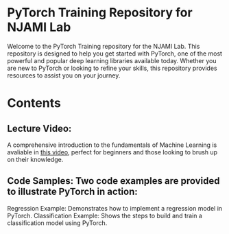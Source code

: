 # PyTorch Training Repository for NJAMI Lab

Welcome to the PyTorch Training repository for the NJAMI Lab. This repository is designed to help you get started with PyTorch, one of the most powerful and popular deep learning libraries available today. Whether you are new to PyTorch or looking to refine your skills, this repository provides resources to assist you on your journey.

# Contents
## Lecture Video: 
  A comprehensive introduction to the fundamentals of Machine Learning is avaliable in [this video](https://youtu.be/bEg95V06i0E), perfect for beginners and those looking to brush up on their knowledge.

## Code Samples: Two code examples are provided to illustrate PyTorch in action:

  Regression Example: Demonstrates how to implement a regression model in PyTorch.
  Classification Example: Shows the steps to build and train a classification model using PyTorch.
